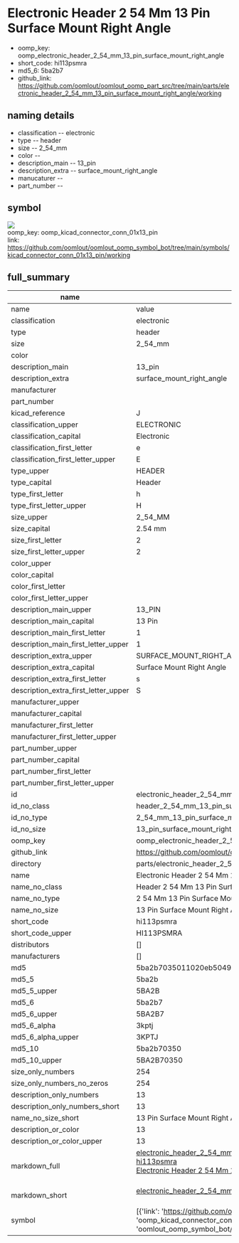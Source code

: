 # Electronic Header 2 54 Mm 13 Pin Surface Mount Right Angle

  
* oomp_key: oomp_electronic_header_2_54_mm_13_pin_surface_mount_right_angle 
* short_code: hi113psmra
* md5_6: 5ba2b7  
* github_link: https://github.com/oomlout/oomlout_oomp_part_src/tree/main/parts/electronic_header_2_54_mm_13_pin_surface_mount_right_angle/working  
## naming details
* classification -- electronic
* type -- header
* size -- 2_54_mm
* color -- 
* description_main -- 13_pin
* description_extra -- surface_mount_right_angle
* manucaturer -- 
* part_number -- 



## symbol

![](symbol/{index}/working/working_600.png)  
oomp_key: oomp_kicad_connector_conn_01x13_pin  
link: https://github.com/oomlout/oomlout_oomp_symbol_bot/tree/main/symbols/kicad_connector_conn_01x13_pin/working  


## full_summary
| name | value | 
| --- | --- | 
| name | value | 
| classification | electronic | 
| type | header | 
| size | 2_54_mm | 
| color |  | 
| description_main | 13_pin | 
| description_extra | surface_mount_right_angle | 
| manufacturer |  | 
| part_number |  | 
| kicad_reference | J | 
| classification_upper | ELECTRONIC | 
| classification_capital | Electronic | 
| classification_first_letter | e | 
| classification_first_letter_upper | E | 
| type_upper | HEADER | 
| type_capital | Header | 
| type_first_letter | h | 
| type_first_letter_upper | H | 
| size_upper | 2_54_MM | 
| size_capital | 2.54 mm | 
| size_first_letter | 2 | 
| size_first_letter_upper | 2 | 
| color_upper |  | 
| color_capital |  | 
| color_first_letter |  | 
| color_first_letter_upper |  | 
| description_main_upper | 13_PIN | 
| description_main_capital | 13 Pin | 
| description_main_first_letter | 1 | 
| description_main_first_letter_upper | 1 | 
| description_extra_upper | SURFACE_MOUNT_RIGHT_ANGLE | 
| description_extra_capital | Surface Mount Right Angle | 
| description_extra_first_letter | s | 
| description_extra_first_letter_upper | S | 
| manufacturer_upper |  | 
| manufacturer_capital |  | 
| manufacturer_first_letter |  | 
| manufacturer_first_letter_upper |  | 
| part_number_upper |  | 
| part_number_capital |  | 
| part_number_first_letter |  | 
| part_number_first_letter_upper |  | 
| id | electronic_header_2_54_mm_13_pin_surface_mount_right_angle | 
| id_no_class | header_2_54_mm_13_pin_surface_mount_right_angle | 
| id_no_type | 2_54_mm_13_pin_surface_mount_right_angle | 
| id_no_size | 13_pin_surface_mount_right_angle | 
| oomp_key | oomp_electronic_header_2_54_mm_13_pin_surface_mount_right_angle | 
| github_link | https://github.com/oomlout/oomlout_oomp_part_src/tree/main/parts/electronic_header_2_54_mm_13_pin_surface_mount_right_angle/working | 
| directory | parts/electronic_header_2_54_mm_13_pin_surface_mount_right_angle | 
| name | Electronic Header 2 54 Mm 13 Pin Surface Mount Right Angle | 
| name_no_class | Header 2 54 Mm 13 Pin Surface Mount Right Angle | 
| name_no_type | 2 54 Mm 13 Pin Surface Mount Right Angle | 
| name_no_size | 13 Pin Surface Mount Right Angle | 
| short_code | hi113psmra | 
| short_code_upper | HI113PSMRA | 
| distributors | [] | 
| manufacturers | [] | 
| md5 | 5ba2b7035011020eb50490121f92544c | 
| md5_5 | 5ba2b | 
| md5_5_upper | 5BA2B | 
| md5_6 | 5ba2b7 | 
| md5_6_upper | 5BA2B7 | 
| md5_6_alpha | 3kptj | 
| md5_6_alpha_upper | 3KPTJ | 
| md5_10 | 5ba2b70350 | 
| md5_10_upper | 5BA2B70350 | 
| size_only_numbers | 254 | 
| size_only_numbers_no_zeros | 254 | 
| description_only_numbers | 13 | 
| description_only_numbers_short | 13 | 
| name_no_size_short | 13 Pin Surface Mount Right Angle | 
| description_or_color | 13 | 
| description_or_color_upper | 13 | 
| markdown_full | [electronic_header_2_54_mm_13_pin_surface_mount_right_angle](https://github.com/oomlout/oomlout_oomp_part_src/tree/main/parts/electronic_header_2_54_mm_13_pin_surface_mount_right_angle/working)<br>[hi113psmra](https://github.com/oomlout/oomlout_oomp_part_src/tree/main/parts/electronic_header_2_54_mm_13_pin_surface_mount_right_angle/working)<br>[Electronic Header 2 54 Mm 13 Pin Surface Mount Right Angle](https://github.com/oomlout/oomlout_oomp_part_src/tree/main/parts/electronic_header_2_54_mm_13_pin_surface_mount_right_angle/working)<br><br> | 
| markdown_short | [electronic_header_2_54_mm_13_pin_surface_mount_right_angle](https://github.com/oomlout/oomlout_oomp_part_src/tree/main/parts/electronic_header_2_54_mm_13_pin_surface_mount_right_angle/working)<br><br> | 
| symbol | [{'link': 'https://github.com/oomlout/oomlout_oomp_symbol_bot/tree/main/symbols/kicad_connector_conn_01x13_pin', 'oomp_key': 'oomp_kicad_connector_conn_01x13_pin', 'directory': 'oomlout_oomp_symbol_bot/symbols/kicad_connector_conn_01x13_pin//working/working.kicad_sym', 'index': 0}] | 
